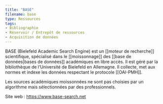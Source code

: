 ```yaml
---
title: "BASE"
filename: base
type: Ressources
tags:
- Bibliographie
- Réservoir / Entrepôt de ressources
- Acquisition de données
---
```


BASE (Bielefeld Academic Search Engine) est un [[moteur de recherche]] scientifique, spécialisé dans le [[moissonnage]] des [[base de données|bases de données]] académiques en libre accès. Il est géré par la bibliothèque de l’Université de Bielefeld en Allemagne. Il collecte, met aux normes et indexe les données respectant le protocole [[OAI-PMH]].

Les sources académiques moissonnées ne sont pas choisies par un algorithme mais sélectionnées par des professionnels.

Site web : <https://www.base-search.net>

